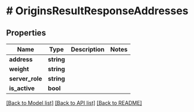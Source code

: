 # # OriginsResultResponseAddresses

## Properties

Name | Type | Description | Notes
------------ | ------------- | ------------- | -------------
**address** | **string** |  |
**weight** | **string** |  |
**server_role** | **string** |  |
**is_active** | **bool** |  |

[[Back to Model list]](../../README.md#models) [[Back to API list]](../../README.md#endpoints) [[Back to README]](../../README.md)

